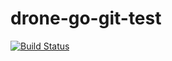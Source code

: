 # drone-go-git-test

[![Build Status](https://cloud.drone.io/api/badges/cyantarek/drone-go-git-test/status.svg)](https://cloud.drone.io/cyantarek/drone-go-git-test)

   
 
  

